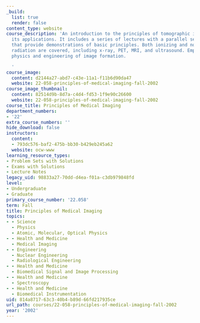 ```yaml
---
_build:
  list: true
  render: false
content_type: website
course_description: 'An introduction to the principles of tomographic imaging and
  its applications. It includes a series of lectures with a parallel set of recitations
  that provide demonstrations of basic principles. Both ionizing and non-ionizing
  radiation are covered, including x-ray, PET, MRI, and ultrasound. Emphasis on the
  physics and engineering of image formation.

  '
course_image:
  content: d2144a27-abd7-c43e-11a1-f11b6d90da47
  website: 22-058-principles-of-medical-imaging-fall-2002
course_image_thumbnail:
  content: 82514d9b-8d7a-c4d4-fd53-1f9e90c26600
  website: 22-058-principles-of-medical-imaging-fall-2002
course_title: Principles of Medical Imaging
department_numbers:
- '22'
extra_course_numbers: ''
hide_download: false
instructors:
  content:
  - 793dc576-baf2-475b-bb30-b429eb245a62
  website: ocw-www
learning_resource_types:
- Problem Sets with Solutions
- Exams with Solutions
- Lecture Notes
legacy_uid: 98833a27-70dd-d4ea-f01a-c3db979848fd
level:
- Undergraduate
- Graduate
primary_course_number: '22.058'
term: Fall
title: Principles of Medical Imaging
topics:
- - Science
  - Physics
  - Atomic, Molecular, Optical Physics
- - Health and Medicine
  - Medical Imaging
- - Engineering
  - Nuclear Engineering
  - Radiological Engineering
- - Health and Medicine
  - Biomedical Signal and Image Processing
- - Health and Medicine
  - Spectroscopy
- - Health and Medicine
  - Biomedical Instrumentation
uid: 814a8717-63c3-40b4-b89d-66fd217935ce
url_path: courses/22-058-principles-of-medical-imaging-fall-2002
year: '2002'
---
```

